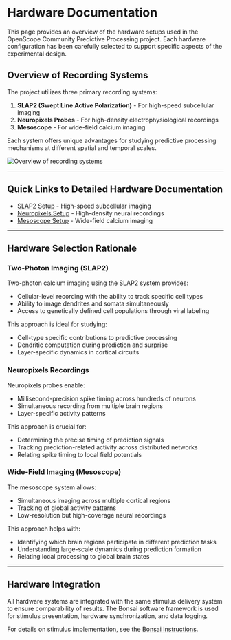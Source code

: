 # Hardware Documentation

This page provides an overview of the hardware setups used in the OpenScope Community Predictive Processing project. Each hardware configuration has been carefully selected to support specific aspects of the experimental design.

## Overview of Recording Systems

The project utilizes three primary recording systems:

1. **SLAP2 (Swept Line Active Polarization)** - For high-speed subcellular imaging
2. **Neuropixels Probes** - For high-density electrophysiological recordings
3. **Mesoscope** - For wide-field calcium imaging

Each system offers unique advantages for studying predictive processing mechanisms at different spatial and temporal scales.

![Overview of recording systems](assets/images/recording_systems_overview.png)

---

## Quick Links to Detailed Hardware Documentation

- [SLAP2 Setup](hardware/allen_institute_slap2_hardware.md) - High-speed subcellular imaging
- [Neuropixels Setup](hardware/allen_institute_neuropixels_hardware.md) - High-density neural recordings
- [Mesoscope Setup](hardware/allen_institute_mesoscope_hardware.md) - Wide-field calcium imaging

---

## Hardware Selection Rationale

### Two-Photon Imaging (SLAP2)

Two-photon calcium imaging using the SLAP2 system provides:
- Cellular-level recording with the ability to track specific cell types
- Ability to image dendrites and somata simultaneously
- Access to genetically defined cell populations through viral labeling

This approach is ideal for studying:
- Cell-type specific contributions to predictive processing
- Dendritic computation during prediction and surprise
- Layer-specific dynamics in cortical circuits

### Neuropixels Recordings

Neuropixels probes enable:
- Millisecond-precision spike timing across hundreds of neurons
- Simultaneous recording from multiple brain regions
- Layer-specific activity patterns

This approach is crucial for:
- Determining the precise timing of prediction signals
- Tracking prediction-related activity across distributed networks
- Relating spike timing to local field potentials

### Wide-Field Imaging (Mesoscope)

The mesoscope system allows:
- Simultaneous imaging across multiple cortical regions
- Tracking of global activity patterns
- Low-resolution but high-coverage neural recordings

This approach helps with:
- Identifying which brain regions participate in different prediction tasks
- Understanding large-scale dynamics during prediction formation
- Relating local processing to global brain states

---

## Hardware Integration

All hardware systems are integrated with the same stimulus delivery system to ensure comparability of results. The Bonsai software framework is used for stimulus presentation, hardware synchronization, and data logging.

For details on stimulus implementation, see the [Bonsai Instructions](stimuli/bonsai_instructions.md).